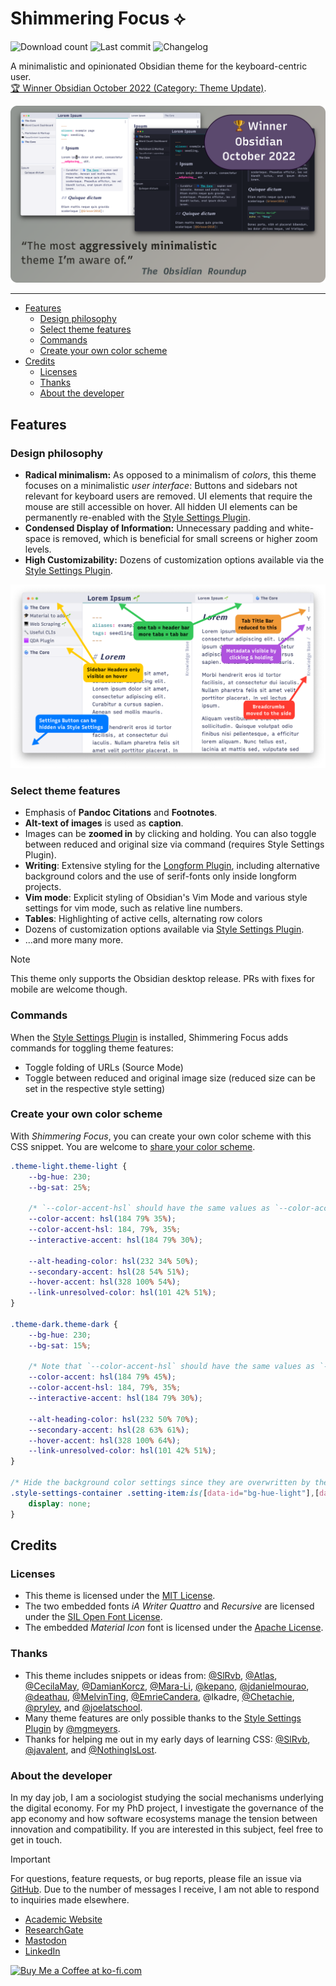 # Shimmering Focus ⟡
![Download count](https://img.shields.io/badge/downloads-167033-6E4E9B?style=plastic&logo=obsidian&color=%23483699)
![Last commit](https://img.shields.io/github/last-commit/chrisgrieser/shimmering-focus?style=plastic)
![Changelog](https://img.shields.io/badge/changelog-here-6E4E9B?style=plastic&color=%23f6c66f)

A minimalistic and opinionated Obsidian theme for the keyboard-centric user.  
[🏆 Winner Obsidian October 2022 (Category: Theme Update)](https://forum.obsidian.md/t/obsidian-october-2022-winners/49087).

![Promo screenshot](assets/promo-screenshot-big.png)

---

<!-- toc -->

- [Features](#features)
	* [Design philosophy](#design-philosophy)
	* [Select theme features](#select-theme-features)
	* [Commands](#commands)
	* [Create your own color scheme](#create-your-own-color-scheme)
- [Credits](#credits)
	* [Licenses](#licenses)
	* [Thanks](#thanks)
	* [About the developer](#about-the-developer)

<!-- tocstop -->

## Features

### Design philosophy
- __Radical minimalism:__ As opposed to a minimalism of *colors*, this theme
  focuses on a minimalistic *user interface*: Buttons and sidebars not relevant
  for keyboard users are removed. UI elements that require the mouse are still
  accessible on hover. All hidden UI elements can be permanently re-enabled
  with the [Style Settings
  Plugin](https://obsidian.md/plugins?id=obsidian-style-settings).
- __Condensed Display of Information:__ Unnecessary padding and white-space is
  removed, which is beneficial for small screens or higher zoom levels.
- __High Customizability:__ Dozens of customization options available via the
  [Style Settings Plugin](https://obsidian.md/plugins?id=obsidian-style-settings).

![Explaining screenshot](assets/explainer-screenshot.png)

### Select theme features
- Emphasis of __Pandoc Citations__ and __Footnotes__.
- __Alt-text of images__ is used as __caption__.
- Images can be __zoomed in__ by clicking and holding. You can also toggle
  between reduced and original size via command (requires Style Settings
  Plugin).
- __Writing__: Extensive styling for the [Longform
  Plugin](https://obsidian.md/plugins?id=longform), including alternative
  background colors and the use of serif-fonts only inside longform projects.
- __Vim mode__: Explicit styling of Obsidian's Vim Mode and various style
  settings for vim mode, such as relative line numbers.
- __Tables__: Highlighting of active cells, alternating row colors
- Dozens of customization options available via [Style
  Settings Plugin](https://obsidian.md/plugins?id=obsidian-style-settings).
- …and more many more.

> [!NOTE]
> This theme only supports the Obsidian desktop release. PRs with fixes for
> mobile are welcome though.

### Commands
When the [Style Settings
Plugin](https://obsidian.md/plugins?id=obsidian-style-settings) is installed,
Shimmering Focus adds commands for toggling theme features:
- Toggle folding of URLs (Source Mode)
- Toggle between reduced and original image size (reduced size can be set in the
  respective style setting)

### Create your own color scheme
With *Shimmering Focus*, you can create your own color scheme with this CSS
snippet. You are welcome to [share your color
scheme](https://github.com/chrisgrieser/shimmering-focus/discussions/new?category=share-your-custom-color-schemes).

```css
.theme-light.theme-light {
    --bg-hue: 230;
    --bg-sat: 25%;

    /* `--color-accent-hsl` should have the same values as `--color-accent` */
    --color-accent: hsl(184 79% 35%);
    --color-accent-hsl: 184, 79%, 35%;
    --interactive-accent: hsl(184 79% 30%);

    --alt-heading-color: hsl(232 34% 50%);
    --secondary-accent: hsl(28 54% 51%);
    --hover-accent: hsl(328 100% 54%);
    --link-unresolved-color: hsl(101 42% 51%);
}

.theme-dark.theme-dark {
    --bg-hue: 230;
    --bg-sat: 15%;

    /* Note that `--color-accent-hsl` should have the same values as `--color-accent` */
    --color-accent: hsl(184 79% 45%);
    --color-accent-hsl: 184, 79%, 35%;
    --interactive-accent: hsl(184 79% 30%);

    --alt-heading-color: hsl(232 50% 70%);
    --secondary-accent: hsl(28 63% 61%);
    --hover-accent: hsl(328 100% 64%);
	--link-unresolved-color: hsl(101 42% 51%);
}

/* Hide the background color settings since they are overwritten by the custom colors above */ 
.style-settings-container .setting-item:is([data-id="bg-hue-light"],[data-id="bg-hue-dark"]) {
	display: none;
}
```

## Credits

### Licenses
- This theme is licensed under the [MIT
  License](https://github.com/chrisgrieser/shimmering-focus/blob/main/LICENSE).
- The two embedded fonts *iA Writer Quattro* and *Recursive* are licensed under
  the [SIL Open Font License](https://www.wikiwand.com/en/SIL_Open_Font_License).
- The embedded *Material Icon* font is licensed under the [Apache License](https://developers.google.com/fonts/docs/material_icons#licensing).

<!-- vale Google.FirstPerson = NO -->
### Thanks
- This theme includes snippets or ideas from:
  [@SlRvb](https://github.com/SlRvb), [@Atlas](https://github.com/zcysxy),
  [@CecilaMay](https://github.com/ceciliamay),
  [@DamianKorcz](https://github.com/damiankorcz),
  [@Mara-Li](https://github.com/Mara-Li), [@kepano](https://github.com/kepano),
  [@jdanielmourao](https://github.com/jdanielmourao),
  [@deathau](https://github.com/deathau/),
  [@MelvinTing](https://github.com/tingmelvin/),
  [@EmrieCandera](https://github.com/Emrie-Candera), @lkadre,
  [@Chetachie](https://github.com/chetachiezikeuzor),
  [@pryley](https://github.com/pryley), and
  [@joelatschool](https://github.com/joelatschool).
- Many theme features are only possible thanks to the [Style Settings
  Plugin](https://obsidian.md/plugins?id=obsidian-style-settings) by
  [@mgmeyers](https://github.com/mgmeyers).
- Thanks for helping me out in my early days of learning CSS:
  [@SlRvb](https://github.com/SlRvb),
  [@javalent](https://github.com/valentine195), and
  [@NothingIsLost](https://github.com/nothingislost).

### About the developer
In my day job, I am a sociologist studying the social mechanisms underlying the
digital economy. For my PhD project, I investigate the governance of the app
economy and how software ecosystems manage the tension between innovation and
compatibility. If you are interested in this subject, feel free to get in touch.

> [!IMPORTANT]
> For questions, feature requests, or bug reports, please file an issue via 
> [GitHub](https://github.com/chrisgrieser/shimmering-focus/issues/new/choose). 
> Due to the number of messages I receive, I am not able to respond to inquiries
> made elsewhere.

- [Academic Website](https://chris-grieser.de/)
- [ResearchGate](https://www.researchgate.net/profile/Christopher-Grieser)
- [Mastodon](https://pkm.social/@pseudometa)
- [LinkedIn](https://www.linkedin.com/in/christopher-grieser-ba693b17a/)

<a href='https://ko-fi.com/Y8Y86SQ91' target='_blank'>
<img height='36' style='border:0px;height:36px;'
src='https://cdn.ko-fi.com/cdn/kofi1.png?v=3' border='0' alt='Buy Me a Coffee at
ko-fi.com' /></a>
